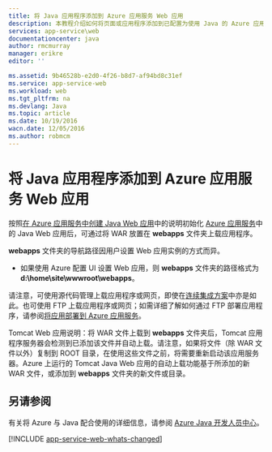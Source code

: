 ```yaml
---
title: 将 Java 应用程序添加到 Azure 应用服务 Web 应用
description: 本教程介绍如何将页面或应用程序添加到已配置为使用 Java 的 Azure 应用服务 Web 应用实例。
services: app-service\web
documentationcenter: java
author: rmcmurray
manager: erikre
editor: ''

ms.assetid: 9b46528b-e2d0-4f26-b8d7-af94bd8c31ef
ms.service: app-service-web
ms.workload: web
ms.tgt_pltfrm: na
ms.devlang: Java
ms.topic: article
ms.date: 10/19/2016
wacn.date: 12/05/2016
ms.author: robmcm
---
```


# 将 Java 应用程序添加到 Azure 应用服务 Web 应用
按照[在 Azure 应用服务中创建 Java Web 应用](./web-sites-java-get-started.md)中的说明初始化 [Azure 应用服务][Azure App Service]中的 Java Web 应用后，可通过将 WAR 放置在 **webapps** 文件夹上载应用程序。

**webapps** 文件夹的导航路径因用户设置 Web 应用实例的方式而异。

* 如果使用 Azure 配置 UI 设置 Web 应用，则 **webapps** 文件夹的路径格式为 **d:\\home\\site\\wwwroot\\webapps**。

请注意，可使用源代码管理上载应用程序或网页，即使在[连续集成方案](./app-service-continuous-deployment.md)中亦是如此。也可使用 FTP 上载应用程序或网页；如需详细了解如何通过 FTP 部署应用程序，请参阅[将应用部署到 Azure 应用服务]。

Tomcat Web 应用说明：将 WAR 文件上载到 **webapps** 文件夹后，Tomcat 应用程序服务器会检测到已添加该文件并自动上载。请注意，如果将文件（除 WAR 文件以外）复制到 ROOT 目录，在使用这些文件之前，将需要重新启动该应用服务器。Azure 上运行的 Tomcat Java Web 应用的自动上载功能基于所添加的新 WAR 文件，或添加到 **webapps** 文件夹的新文件或目录。

## <a name="see-also"></a> 另请参阅
有关将 Azure 与 Java 配合使用的详细信息，请参阅 [Azure Java 开发人员中心]。

[!INCLUDE [app-service-web-whats-changed](../../includes/app-service-web-whats-changed.md)]

<!-- URL List -->

[Azure Java 开发人员中心]: /develop/java/
[Azure App Service]: ./app-service-changes-existing-services.md
[将应用部署到 Azure 应用服务]: ./web-sites-deploy.md

<!---HONumber=Mooncake_1128_2016-->